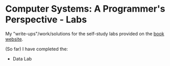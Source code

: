 # Computer Systems: A Programmer's Perspective - Labs

My "write-ups"/work/solutions for the self-study labs provided on the
[book website](http://csapp.cs.cmu.edu/public/labs.html).

(So far) I have completed the:
  * Data Lab

